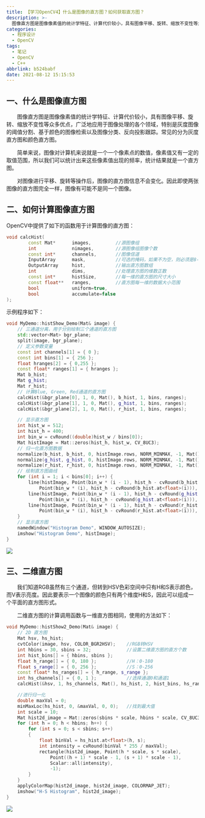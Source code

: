 ```yaml
---
title: 【学习OpenCV4】什么是图像的直方图？如何获取直方图？
description: >-
  图像直方图是图像像素值的统计学特征、计算代价较小，具有图像平移、旋转、缩放不变性等众多优点，广泛地应用于图像处理的各个领域，特别是灰度图像的阈值分割、基于颜色的图像检索以及图像分类、反向投影跟踪。常见的分为灰度直方图和颜色直方图。
categories:
  - 程序设计
  - OpenCV
tags:
  - 笔记
  - OpenCV
  - C++
abbrlink: b524babf
date: 2021-08-12 15:15:53
---
```


## 一、什么是图像直方图
&emsp;&emsp;图像直方图是图像像素值的统计学特征、计算代价较小，具有图像平移、旋转、缩放不变性等众多优点，广泛地应用于图像处理的各个领域，特别是灰度图像的阈值分割、基于颜色的图像检索以及图像分类、反向投影跟踪。常见的分为灰度直方图和颜色直方图。

&emsp;&emsp;简单来说，图像对计算机来说就是一个一个像素点的数值，像素值又有一定的取值范围，所以我们可以统计出来这些像素值出现的频率，统计结果就是一个直方图。

&emsp;&emsp;对图像进行平移、旋转等操作后，图像的直方图信息不会变化。因此即使两张图像的直方图完全一样，图像有可能不是同一个图像。

## 二、如何计算图像直方图
OpenCV中提供了如下的函数用于计算图像的直方图：
```cpp
void calcHist(
		const Mat* 		images,			//源图像组
		int 			nimages,		//源图像组图像个数
		const int* 		channels,		//图像信道
		InputArray 		mask,			//可选的掩码，如果不为空，则必须是8-bit数组，而且大小和原图像相同
		OutputArray 	hist,			//输出直方图数组
		int 			dims,			//处理直方图的维数正数
		const int* 		histSize,		//每一维的直方图的尺寸大小
		const float** 	ranges,			//直方图每一维的数据大小范围
		bool 			uniform=true,
		bool		 	accumulate=false
);
```

示例程序如下：
```cpp
void MyDemo::histShow_Demo(Mat& image) {
	// 三通道分离，用于分别绘制三个通道的直方图
	std::vector<Mat> bgr_plane;
	split(image, bgr_plane);
	// 定义参数变量
	const int channels[1] = { 0 };
	const int bins[1] = { 256 };
	float hranges[2] = { 0,255 };
	const float* ranges[1] = { hranges };
	Mat b_hist;
	Mat g_hist;
	Mat r_hist;
	// 计算Blue, Green, Red通道的直方图
	calcHist(&bgr_plane[0], 1, 0, Mat(), b_hist, 1, bins, ranges);
	calcHist(&bgr_plane[1], 1, 0, Mat(), g_hist, 1, bins, ranges);
	calcHist(&bgr_plane[2], 1, 0, Mat(), r_hist, 1, bins, ranges);

	// 显示直方图
	int hist_w = 512;
	int hist_h = 400;
	int bin_w = cvRound((double)hist_w / bins[0]);
	Mat histImage = Mat::zeros(hist_h, hist_w, CV_8UC3);
	// 归一化直方图数据
	normalize(b_hist, b_hist, 0, histImage.rows, NORM_MINMAX, -1, Mat());
	normalize(g_hist, g_hist, 0, histImage.rows, NORM_MINMAX, -1, Mat());
	normalize(r_hist, r_hist, 0, histImage.rows, NORM_MINMAX, -1, Mat());
	// 绘制直方图曲线
	for (int i = 1; i < bins[0]; i++) {
		line(histImage, Point(bin_w * (i - 1), hist_h - cvRound(b_hist.at<float>(i - 1))),
			Point(bin_w * (i), hist_h - cvRound(b_hist.at<float>(i))), Scalar(255, 0, 0), 2, 8, 0);
		line(histImage, Point(bin_w * (i - 1), hist_h - cvRound(g_hist.at<float>(i - 1))),
			Point(bin_w * (i), hist_h - cvRound(g_hist.at<float>(i))), Scalar(0, 255, 0), 2, 8, 0);
		line(histImage, Point(bin_w * (i - 1), hist_h - cvRound(r_hist.at<float>(i - 1))),
			Point(bin_w * (i), hist_h - cvRound(r_hist.at<float>(i))), Scalar(0, 0, 255), 2, 8, 0);
	}
	// 显示直方图
	namedWindow("Histogram Demo", WINDOW_AUTOSIZE);
	imshow("Histogram Demo", histImage);
}
```



![](https://img.mahaofei.com/img/202112231918681-opencv-notes13-1.png)



## 三、二维直方图
&emsp;&emsp;我们知道RGB虽然有三个通道，但转到HSV色彩空间中只有H和S表示颜色，而V表示亮度。因此要表示一个图像的颜色只有两个维度H和S，因此可以组成一个平面的直方图形式。

&emsp;&emsp;二维直方图的计算调用函数与一维直方图相同，使用的方法如下：
```cpp
void MyDemo::histShow2_Demo(Mat& image) {
	// 2D 直方图
	Mat hsv, hs_hist;
	cvtColor(image, hsv, COLOR_BGR2HSV);	//RGB转HSV
	int hbins = 30, sbins = 32;				//设置二维直方图的直方个数
	int hist_bins[] = { hbins, sbins };
	float h_range[] = { 0, 180 };			//H：0-180
	float s_range[] = { 0, 256 };			//S：0-256
	const float* hs_ranges[] = { h_range, s_range };
	int hs_channels[] = { 0, 1 };			//选择通道0和通道1
	calcHist(&hsv, 1, hs_channels, Mat(), hs_hist, 2, hist_bins, hs_ranges, true, false);

	//进行归一化
	double maxVal = 0;
	minMaxLoc(hs_hist, 0, &maxVal, 0, 0);	//找到最大值
	int scale = 10;
	Mat hist2d_image = Mat::zeros(sbins * scale, hbins * scale, CV_8UC3);
	for (int h = 0; h < hbins; h++) {
		for (int s = 0; s < sbins; s++)
		{
			float binVal = hs_hist.at<float>(h, s);
			int intensity = cvRound(binVal * 255 / maxVal);
			rectangle(hist2d_image, Point(h * scale, s * scale),
				Point((h + 1) * scale - 1, (s + 1) * scale - 1),
				Scalar::all(intensity),
				-1);
		}
	}
	applyColorMap(hist2d_image, hist2d_image, COLORMAP_JET);
	imshow("H-S Histogram", hist2d_image);
}
```
![](https://img.mahaofei.com/img/202112231919044-opencv-notes13-2.png)